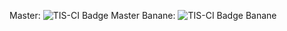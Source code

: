 Master: ![TIS-CI Badge Master](https://dev.ci.trust-in-soft.com/projects/Aaylor/foo.svg "Badge master")
Banane: ![TIS-CI Badge Banane](https://dev.ci.trust-in-soft.com/projects/Aaylor/foo.svg?branch=banane "Badge banane")
